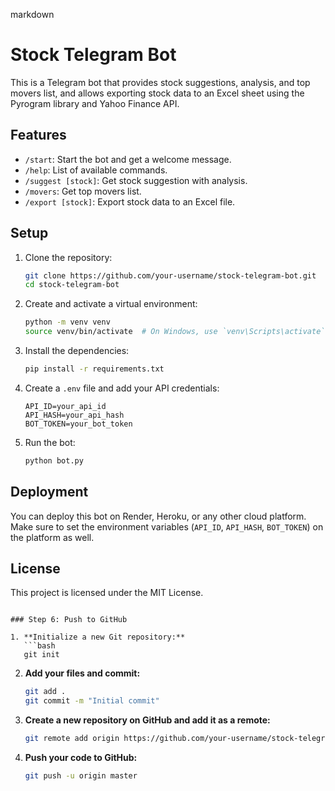 markdown
# Stock Telegram Bot

This is a Telegram bot that provides stock suggestions, analysis, and top movers list, and allows exporting stock data to an Excel sheet using the Pyrogram library and Yahoo Finance API.

## Features

- `/start`: Start the bot and get a welcome message.
- `/help`: List of available commands.
- `/suggest [stock]`: Get stock suggestion with analysis.
- `/movers`: Get top movers list.
- `/export [stock]`: Export stock data to an Excel file.

## Setup

1. Clone the repository:
   ```bash
   git clone https://github.com/your-username/stock-telegram-bot.git
   cd stock-telegram-bot
   ```

2. Create and activate a virtual environment:
   ```bash
   python -m venv venv
   source venv/bin/activate  # On Windows, use `venv\Scripts\activate`
   ```

3. Install the dependencies:
   ```bash
   pip install -r requirements.txt
   ```

4. Create a `.env` file and add your API credentials:
   ```plaintext
   API_ID=your_api_id
   API_HASH=your_api_hash
   BOT_TOKEN=your_bot_token
   ```

5. Run the bot:
   ```bash
   python bot.py
   ```

## Deployment

You can deploy this bot on Render, Heroku, or any other cloud platform. Make sure to set the environment variables (`API_ID`, `API_HASH`, `BOT_TOKEN`) on the platform as well.

## License

This project is licensed under the MIT License.
```

### Step 6: Push to GitHub

1. **Initialize a new Git repository:**
   ```bash
   git init
   ```

2. **Add your files and commit:**
   ```bash
   git add .
   git commit -m "Initial commit"
   ```

3. **Create a new repository on GitHub and add it as a remote:**
   ```bash
   git remote add origin https://github.com/your-username/stock-telegram-bot.git
   ```

4. **Push your code to GitHub:**
   ```bash
   git push -u origin master
   ```
